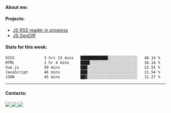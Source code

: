 #### About me:

#### Projects:
- [JS RSS reader *in progress*](https://github.com/GKoil/frontend-project-lvl3)
- [JS GenDiff](https://github.com/GKoil/GenDiff)

#### Stats for this week:
<!--START_SECTION:waka-->

```txt
SCSS             3 hrs 13 mins   ████████████░░░░░░░░░░░░░   48.14 %
HTML             1 hr 4 mins     ████░░░░░░░░░░░░░░░░░░░░░   16.14 %
Vue.js           50 mins         ███░░░░░░░░░░░░░░░░░░░░░░   12.55 %
JavaScript       46 mins         ███░░░░░░░░░░░░░░░░░░░░░░   11.54 %
JSON             45 mins         ██▓░░░░░░░░░░░░░░░░░░░░░░   11.27 %
```

<!--END_SECTION:waka-->
---
#### Contacts:

<a target='_blank' title='LinkedIn' href="https://www.linkedin.com/in/gkoil/">
  <img src="https://img.shields.io/badge/LinkedIn-0077B5?style=for-the-badge&logo=linkedin&logoColor=white" />
</a>
<a target='_blank' title='Telegram' href="https://t.me/gkoil">
  <img src="https://img.shields.io/badge/Telegram-2CA5E0?style=for-the-badge&logo=telegram&logoColor=white" />
</a>
<a target='_blank' title='Gmail' href="mailto: gk.grigorev@gmail.com">
  <img src="https://img.shields.io/badge/Gmail-D14836?style=for-the-badge&logo=gmail&logoColor=white" />
</a>

